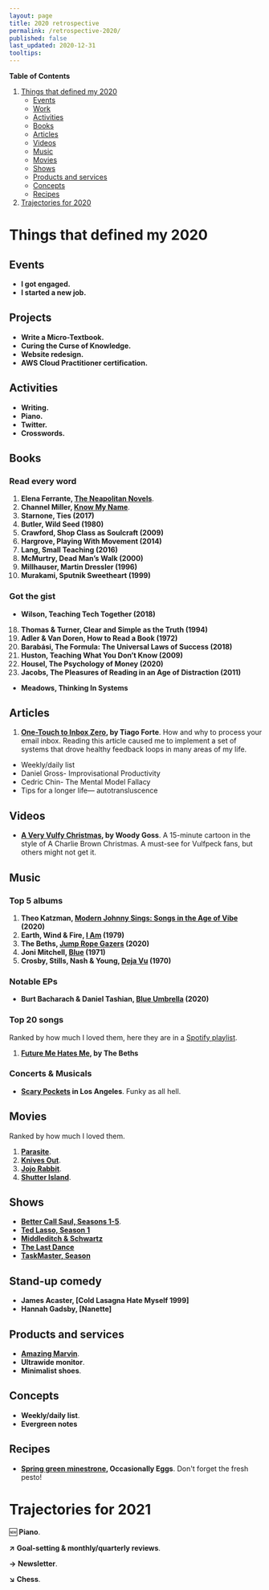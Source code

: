 ```yaml
---
layout: page
title: 2020 retrospective
permalink: /retrospective-2020/
published: false
last_updated: 2020-12-31
tooltips: 
---
```


**Table of Contents**

1. [Things that defined my 2020](#things-that-defined-my-2020)
   - [Events](#events)
   - [Work](#work)
   - [Activities](#activities)
   - [Books](#books)
   - [Articles](#top-10-articles)
   - [Videos](#videos)
   - [Music](#music)
   - [Movies](#movies)
   - [Shows](#shows)
   - [Products and services](#products-and-services)
   - [Concepts](#concepts)
   - [Recipes](#recipes)
2. [Trajectories for 2020](#trajectories-for-2021)

# Things that defined my 2020

## Events

* **I got engaged.**
* **I started a new job.**

## Projects

* **Write a Micro-Textbook.**
* **Curing the Curse of Knowledge.**
* **Website redesign.**
* **AWS Cloud Practitioner certification.**

## Activities

* **Writing.**
* **Piano.**
* **Twitter.**
* **Crosswords.**

## Books

### Read every word

1. **Elena Ferrante, [The Neapolitan Novels](https://www.goodreads.com/book/show/26828169-the-neapolitan-novels)**. 
2. **Channel Miller, [Know My Name](https://www.goodreads.com/book/show/49944910-know-my-name)**.
17. **Starnone, Ties (2017)**
5. **Butler, Wild Seed (1980)**
6. **Crawford, Shop Class as Soulcraft (2009)**
8. **Hargrove, Playing With Movement (2014)**
12. **Lang, Small Teaching (2016)**
13. **McMurtry, Dead Man’s Walk (2000)**
15. **Millhauser, Martin Dressler (1996)**
16. **Murakami, Sputnik Sweetheart (1999)**


### Got the gist

* **Wilson, Teaching Tech Together (2018)**
18. **Thomas & Turner, Clear and Simple as the Truth (1994)**
3. **Adler & Van Doren, How to Read a Book (1972)**
4. **Barabási, The Formula: The Universal Laws of Success (2018)**
10. **Huston, Teaching What You Don’t Know (2009)**
9. **Housel, The Psychology of Money (2020)**
11. **Jacobs, The Pleasures of Reading in an Age of Distraction (2011)**
* **Meadows, Thinking In Systems**

## Articles

1. **[One-Touch to Inbox Zero](https://praxis.fortelabs.co/one-touch-to-inbox-zero-a74cfa02e5bf/), by Tiago Forte**. How and why to process your email inbox. Reading this article caused me to implement a set of systems that drove healthy feedback loops in many areas of my life.

* Weekly/daily list
* Daniel Gross- Improvisational Productivity
* Cedric Chin- The Mental Model Fallacy
* Tips for a longer life— autotransluscence

## Videos

* **[A Very Vulfy Christmas](https://www.youtube.com/watch?v=Czj01VhbEwM), by Woody Goss**. A 15-minute cartoon in the style of A Charlie Brown Christmas. A must-see for Vulfpeck fans, but others might not get it.

## Music

### Top 5 albums

1. **Theo Katzman, [Modern Johnny Sings: Songs in the Age of Vibe](https://open.spotify.com/album/5uV5cai6VPXvq9fmtvlRWn?si=1smMOMMwQAeZQ4HsPckNaA) (2020)**
2. **Earth, Wind & Fire, [I Am](https://open.spotify.com/album/4RLVTxnuVN5ZWZqBFnaaQt?si=FRF_03yjRDS-3ttiKoLhRg) (1979)**
3. **The Beths, [Jump Rope Gazers](https://open.spotify.com/album/5rwWTJEIAyzBbRjEU0BTfA?si=RwJ4wEQeRqqXb3Aasudraw) (2020)**
4. **Joni Mitchell, [Blue](https://open.spotify.com/album/1vz94WpXDVYIEGja8cjFNa?si=ztE5xw2NTkuIwyvlH4bTKw) (1971)**
4. **Crosby, Stills, Nash & Young, [Deja Vu](https://open.spotify.com/album/5bHkK1X4WEOzNvRhehvOcb?si=XgwcAkWgQ6-Kt2hymuxdNQ) (1970)**

### Notable EPs

* **Burt Bacharach & Daniel Tashian, [Blue Umbrella](https://open.spotify.com/album/0S04vzLE8EPrLosoHPcEzM?si=XNrnbEDfRlyiTfqTCY94cQ) (2020)**

### Top 20 songs

Ranked by how much I loved them, here they are in a [Spotify playlist](https://open.spotify.com/playlist/1zPthmG8ws3m95Hgu8k7dl?si=0JiZb3_gSwOrgth452_eWA).

1. **[Future Me Hates Me](https://open.spotify.com/track/0hY72avNehvdV7YVBEH4oo?si=9nzTUJtuS4a9d8dalF3zaA), by The Beths**

### Concerts & Musicals

* **[Scary Pockets](https://www.youtube.com/channel/UC-2JUs_G21BrJ0efehwGkUw) in Los Angeles**. Funky as all hell.

## Movies

Ranked by how much I loved them.

1. **[Parasite]()**.
1. **[Knives Out](https://en.wikipedia.org/wiki/Knives_Out)**.
2. **[Jojo Rabbit](https://en.wikipedia.org/wiki/Jojo_Rabbit)**.
3. **[Shutter Island]()**.

## Shows

* **[Better Call Saul, Seasons 1-5](https://en.wikipedia.org/wiki/Better_Call_Saul)**.
* **[Ted Lasso, Season 1](https://en.wikipedia.org/wiki/Ted_Lasso)**
* **[Middleditch & Schwartz]()**
* **[The Last Dance]()**
* **[TaskMaster, Season ]()**

## Stand-up comedy

* **James Acaster, [Cold Lasagna Hate Myself 1999]**
* **Hannah Gadsby, [Nanette]**

## Products and services

* **[Amazing Marvin](https://amazingmarvin.com/)**.
* **Ultrawide monitor**.
* **Minimalist shoes**.

## Concepts

* **Weekly/daily list**.
* **Evergreen notes**

## Recipes

* **[Spring green minestrone](https://www.occasionallyeggs.com/spring-green-minestrone/), Occasionally Eggs**. Don't forget the fresh pesto!

# Trajectories for 2021

🆕 **Piano**. 

**↗** **Goal-setting & monthly/quarterly reviews**.

**→** **Newsletter**. 

**↘** **Chess**. 